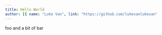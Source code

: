 ```yaml
---
title: Hello World
author: [{ name: "Luke Van", link: "https://github.com/lukevanlukevan" }]
---
```


foo and a bit of bar

